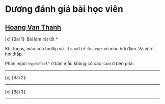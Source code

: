 # Dương đánh giá bài học viên

## [Hoang Van Thanh](https://github.com/YanShu92/F8-Fullstack-K4/tree/main/Day_5)

[x] [Bài 1]: Bài làm rất tốt \*

Khi focus, màu của tooltip và `.fa-solid.fa-user` có màu hơi đậm. Và vị trí hơi thấp.

Phần input `type="tel"` ở bản mẫu không có các icon ở bên phải.


---

[x] [Bài 2]:

---

[x] [Bài 3]:

---
